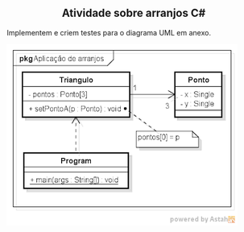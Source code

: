 <h2 align="center">Atividade sobre arranjos C#</h2>
<p>Implementem e criem testes para o diagrama UML em anexo.</p>
<img src="Images/uml_triangulo.png" alt="diagrama_uml_triangulo" align="center">
